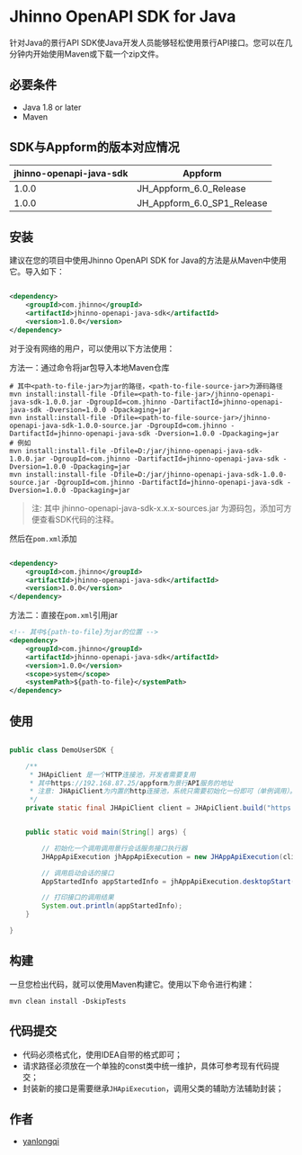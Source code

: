 # Jhinno OpenAPI SDK for Java

针对Java的景行API SDK使Java开发人员能够轻松使用景行API接口。您可以在几分钟内开始使用Maven或下载一个zip文件。

## 必要条件

- Java 1.8 or later
- Maven

## SDK与Appform的版本对应情况

| jhinno-openapi-java-sdk | Appform                    | 
|-------------------------|----------------------------|
| 1.0.0                   | JH_Appform_6.0_Release     |
| 1.0.0                   | JH_Appform_6.0_SP1_Release |

## 安装

建议在您的项目中使用Jhinno OpenAPI SDK for Java的方法是从Maven中使用它。导入如下：

```xml

<dependency>
    <groupId>com.jhinno</groupId>
    <artifactId>jhinno-openapi-java-sdk</artifactId>
    <version>1.0.0</version>
</dependency>
```

对于没有网络的用户，可以使用以下方法使用：

方法一：通过命令将jar包导入本地Maven仓库

```shell
# 其中<path-to-file-jar>为jar的路径，<path-to-file-source-jar>为源码路径
mvn install:install-file -Dfile=<path-to-file-jar>/jhinno-openapi-java-sdk-1.0.0.jar -DgroupId=com.jhinno -DartifactId=jhinno-openapi-java-sdk -Dversion=1.0.0 -Dpackaging=jar
mvn install:install-file -Dfile=<path-to-file-source-jar>/jhinno-openapi-java-sdk-1.0.0-source.jar -DgroupId=com.jhinno -DartifactId=jhinno-openapi-java-sdk -Dversion=1.0.0 -Dpackaging=jar
# 例如
mvn install:install-file -Dfile=D:/jar/jhinno-openapi-java-sdk-1.0.0.jar -DgroupId=com.jhinno -DartifactId=jhinno-openapi-java-sdk -Dversion=1.0.0 -Dpackaging=jar
mvn install:install-file -Dfile=D:/jar/jhinno-openapi-java-sdk-1.0.0-source.jar -DgroupId=com.jhinno -DartifactId=jhinno-openapi-java-sdk -Dversion=1.0.0 -Dpackaging=jar
```

> 注: 其中 jhinno-openapi-java-sdk-x.x.x-sources.jar 为源码包，添加可方便查看SDK代码的注释。

然后在`pom.xml`添加

```xml

<dependency>
    <groupId>com.jhinno</groupId>
    <artifactId>jhinno-openapi-java-sdk</artifactId>
    <version>1.0.0</version>
</dependency>
```

方法二：直接在`pom.xml`引用jar

```xml
<!-- 其中${path-to-file}为jar的位置 -->
<dependency>
    <groupId>com.jhinno</groupId>
    <artifactId>jhinno-openapi-java-sdk</artifactId>
    <version>1.0.0</version>
    <scope>system</scope>
    <systemPath>${path-to-file}</systemPath>
</dependency>
```

## 使用

```java

public class DemoUserSDK {

    /**
     * JHApiClient 是一个HTTP连接池，开发者需要复用
     * 其中https://192.168.87.25/appform为景行API服务的地址
     * 注意: JHApiClient为内置的http连接池，系统只需要初始化一份即可（单例调用）。
     */
    private static final JHApiClient client = JHApiClient.build("https://192.168.87.25/appform");


    public static void main(String[] args) {

        // 初始化一个调用调用景行会话服务接口执行器
        JHAppApiExecution jhAppApiExecution = new JHAppApiExecution(client);

        // 调用启动会话的接口
        AppStartedInfo appStartedInfo = jhAppApiExecution.desktopStart("jhadmin", "linux_desktop", new AppStartRequest());

        // 打印接口的调用结果
        System.out.println(appStartedInfo);
    }

}

```

## 构建

一旦您检出代码，就可以使用Maven构建它。使用以下命令进行构建：

```shell
mvn clean install -DskipTests
```

## 代码提交

- 代码必须格式化，使用IDEA自带的格式即可；
- 请求路径必须放在一个单独的const类中统一维护，具体可参考现有代码提交；
- 封装新的接口是需要继承`JHApiExecution`，调用父类的辅助方法辅助封装；

## 作者

- [yanlongqi](https://github.com/yanlongqi)